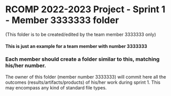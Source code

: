 RCOMP 2022-2023 Project - Sprint 1 - Member 3333333 folder
===========================================
(This folder is to be created/edited by the team member 3333333 only)

#### This is just an example for a team member with number 3333333 ####
### Each member should create a folder similar to this, matching his/her number. ###
The owner of this folder (member number 3333333) will commit here all the outcomes (results/artifacts/products)		       of his/her work during sprint 1. This may encompass any kind of standard file types.
